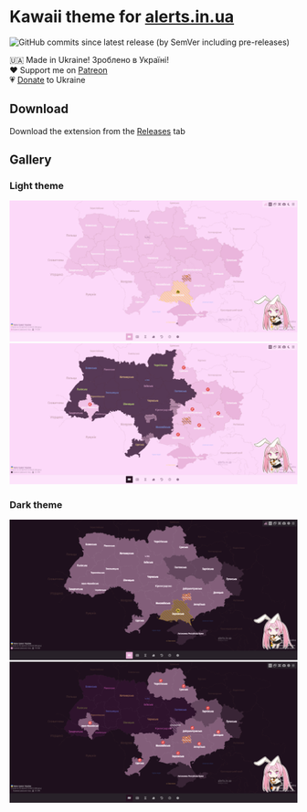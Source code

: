 # Kawaii theme for [alerts.in.ua](https://alerts.in.ua/)

![GitHub commits since latest release (by SemVer including pre-releases)](https://img.shields.io/github/commits-since/Nekowos/KawaiiThemeForAlerts/latest?style=for-the-badge&color=%23e6add5)


:ukraine: Made in Ukraine! Зроблено в Україні!\
:heart: Support me on [Patreon](https://patreon.com/SuperNeon4ik)\
:heartpulse: [Donate](https://saveukraine.org/donate) to Ukraine

## Download
Download the extension from the [Releases](https://github.com/Nekowos/KawaiiThemeForAlerts/releases) tab

## Gallery
### Light theme
![Light theme (country-wide alert)](assets/light1.png)
![Light theme (partial alert)](assets/light2.png)

### Dark theme
![Dark theme (country-wide alert)](assets/dark1.png)
![Dark theme (partial alert)](assets/dark2.png)
